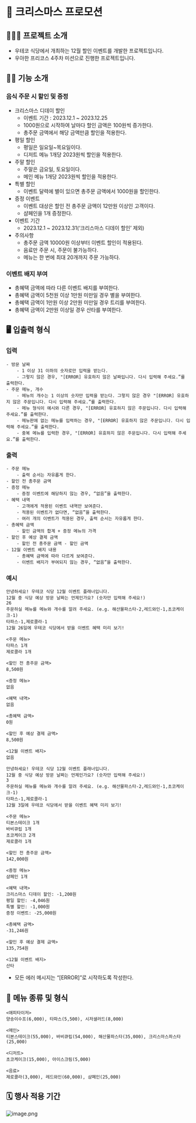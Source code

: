 # 🎄 크리스마스 프로모션

## 💁🏻‍♀️ 프로젝트 소개
- 우테코 식당에서 개최하는 12월 할인 이벤트를 개발한 프로젝트입니다.
- 우아한 프리코스 4주차 미션으로 진행한 프로젝트입니다.

## 🎅🏻 기능 소개
### 음식 주문 시 할인 및 증정

- 크리스마스 디데이 할인
    - 이벤트 기간 : 2023.12.1 ~ 2023.12.25
    - 1000원으로 시작하여 날마다 할인 금액은 100원씩 증가한다.
    - 총주문 금액에서 해당 금액만큼 할인을 적용한다.
- 평일 할인
    - 평일은 일요일~목요일이다.
    - 디저트 메뉴 1개당 2023원씩 할인을 적용한다.
- 주말 할인
    - 주말은 금요일, 토요일이다.
    - 메인 메뉴 1개당 2023원씩 할인을 적용한다.
- 특별 할인
    - 이벤트 달력에 별이 있으면 총주문 금액에서 1000원을 할인한다.
- 증정 이벤트
    - 이벤트 대상은 할인 전 총주문 금액이 12만원 이상인 고객이다.
    - 샴페인을 1개 증정한다.
- 이벤트 기간
    - 2023.12.1 ~ 2023.12.31(‘크리스마스 디데이 할인’ 제외)
- 주의사항
    - 총주문 금액 10000원 이상부터 이벤트 할인이 적용된다.
    - 음료만 주문 시, 주문이 불가능하다.
    - 메뉴는 한 번에 최대 20개까지 주문 가능하다.

### 이벤트 배지 부여
- 총혜택 금액에 따라 다른 이벤트 배지를 부여한다.
- 총혜택 금액이 5천원 이상 1만원 미만일 경우 별을 부여한다.
- 총혜택 금액이 1만원 이상 2만원 미만일 경우 트리를 부여한다.
- 총혜택 금액이 2만원 이상일 경우 산타를 부여한다.

## 🖥️ 입출력 형식
### 입력
    - 방문 날짜
        - 1 이상 31 이하의 숫자로만 입력을 받는다.
        - 그렇지 않은 경우, "[ERROR] 유효하지 않은 날짜입니다. 다시 입력해 주세요.”를 출력한다.
    - 주문 메뉴, 개수
        - 메뉴의 개수는 1 이상의 숫자만 입력을 받는다. 그렇지 않은 경우 "[ERROR] 유효하지 않은 주문입니다. 다시 입력해 주세요.”를 출력한다.
        - 메뉴 형식이 예시와 다른 경우, "[ERROR] 유효하지 않은 주문입니다. 다시 입력해 주세요.”를 출력한다.
        - 메뉴판에 없는 메뉴를 입력하는 경우, "[ERROR] 유효하지 않은 주문입니다. 다시 입력해 주세요.”를 출력한다.
        - 중복 메뉴를 입력한 경우, "[ERROR] 유효하지 않은 주문입니다. 다시 입력해 주세요.”를 출력한다.
### 출력
    - 주문 메뉴
        - 출력 순서는 자유롭게 한다.
    - 할인 전 총주문 금액
    - 증정 메뉴
        - 증정 이벤트에 해당하지 않는 경우, “없음”을 출력한다.
    - 혜택 내역
        - 고객에게 적용된 이벤트 내역만 보여준다.
        - 적용된 이벤트가 없다면, “없음”을 출력한다.
        - 여러 개의 이벤트가 적용된 경우, 출력 순서는 자유롭게 한다.
    - 총혜택 금액
        - 할인 금액의 합계 + 증정 메뉴의 가격
    - 할인 후 예상 결제 금액
        - 할인 전 총주문 금액 - 할인 금액
    - 12월 이벤트 배지 내용
        - 총혜택 금액에 따라 다르게 보여준다.
        - 이벤트 배지가 부여되지 않는 경우, “없음”을 출력한다.
### 예시

```markup
안녕하세요! 우테코 식당 12월 이벤트 플래너입니다.
12월 중 식당 예상 방문 날짜는 언제인가요? (숫자만 입력해 주세요!)
26 
주문하실 메뉴를 메뉴와 개수를 알려 주세요. (e.g. 해산물파스타-2,레드와인-1,초코케이크-1)
타파스-1,제로콜라-1 
12월 26일에 우테코 식당에서 받을 이벤트 혜택 미리 보기!
 
<주문 메뉴>
타파스 1개
제로콜라 1개

<할인 전 총주문 금액>
8,500원
 
<증정 메뉴>
없음
 
<혜택 내역>
없음
 
<총혜택 금액>
0원
 
<할인 후 예상 결제 금액>
8,500원
 
<12월 이벤트 배지>
없음
```

```markup
안녕하세요! 우테코 식당 12월 이벤트 플래너입니다.
12월 중 식당 예상 방문 날짜는 언제인가요? (숫자만 입력해 주세요!)
3
주문하실 메뉴를 메뉴와 개수를 알려 주세요. (e.g. 해산물파스타-2,레드와인-1,초코케이크-1)
타파스-1,제로콜라-1 
12월 3일에 우테코 식당에서 받을 이벤트 혜택 미리 보기!
 
<주문 메뉴>
티본스테이크 1개
바비큐립 1개
초코케이크 2개
제로콜라 1개

<할인 전 총주문 금액>
142,000원
 
<증정 메뉴>
샴페인 1개
 
<혜택 내역>
크리스마스 디데이 할인: -1,200원
평일 할인: -4,046원
특별 할인: -1,000원
증정 이벤트: -25,000원
 
<총혜택 금액>
-31,246원
 
<할인 후 예상 결제 금액>
135,754원
 
<12월 이벤트 배지>
산타
```

- 모든 에러 메시지는 “[ERROR]”로 시작하도록 작성한다.

## 🎂 메뉴 종류 및 형식
```markup
<애피타이저>
양송이수프(6,000), 타파스(5,500), 시저샐러드(8,000)

<메인>
티본스테이크(55,000), 바비큐립(54,000), 해산물파스타(35,000), 크리스마스파스타(25,000)

<디저트>
초코케이크(15,000), 아이스크림(5,000)

<음료>
제로콜라(3,000), 레드와인(60,000), 샴페인(25,000)
```

## 🗓️ 행사 적용 기간
![image.png](https://prod-files-secure.s3.us-west-2.amazonaws.com/e6b1a268-9d6c-4daf-91bf-66e9a3f77dff/5d2346f0-75e7-4907-91d4-2cab3223d99a/image.png)
